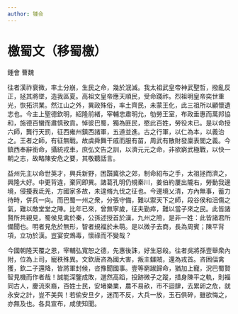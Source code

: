 ```yaml
---
author: 锺会
---
```


<div class="heti heti--vertical">

# 檄蜀文（移蜀檄）

鍾會 曹魏

往者漢祚衰微，率土分崩，生民之命，幾於泯滅。我太祖武皇帝神武聖哲，撥亂反正，拯其將墜，造我區夏。高祖文皇帝應天順民，受命踐祚。烈祖明皇帝奕世重光，恢拓洪業。然江山之外，異政殊俗，率土齊民，未蒙王化，此三祖所以顧懷遺志也。今主上聖德欽明，紹隆前緒，宰輔忠肅明允，劬勞王室，布政垂惠而萬邦協和，施德百蠻而肅慎致貢。悼彼巴蜀，獨為匪民，愍此百姓，勞役未已。是以命授六師，龔行天罰，征西雍州鎮西諸軍，五道並進。古之行軍，以仁為本，以義治之。王者之師，有征無戰。故虞舜舞干戚而服有苗，周武有散財發廩表閭之義。今鎮西奉辭銜命，攝統戎車，庶弘文告之訓，以濟元元之命，非欲窮武極戰，以快一朝之志，故略陳安危之要，其敬聽話言。

益州先主以命世英才，興兵新野，困躓冀徐之郊，制命紹布之手，太祖拯而濟之，興隆大好。中更背違，棄同即異。諸葛孔明仍規秦川，姜伯約屢出隴右，勞動我邊境，侵擾我氐羌，方國家多故，未遑脩九伐之征也。今邊境乂清，方內無事，蓄力待時，併兵一向。而巴蜀一州之衆，分張守備，難以禦天下之師，段谷侯和沮傷之氣，難以敵堂堂之陣。比年已來，曾無寧歲，征夫勤瘁，難以當子來之民。此皆諸賢所共親見，蜀侯見禽於秦，公孫述授首於漢，九州之險，是非一姓：此皆諸君所備聞也。明者見危於無形，智者規福於未萌。是以微子去商，長為周賓；陳平背項，立功於漢。豈宴安鴆毒，懷祿而不變哉？

今國朝隆天覆之恩，宰輔弘寬恕之德，先惠後誅，好生惡殺。往者吳將孫壹舉衆內附，位為上司，寵秩殊異。文欽唐咨為國大害，叛主讎賊，還為戎首。咨困偪禽獲，欽二子還降，皆將軍封候，咨豫聞國事。壹等窮踧歸命，猶加上寵，況巴蜀賢智見機而作者哉！誠能深鑒成敗，邈然高蹈，投跡微子之蹤，措身陳平之軌，則福同古人，慶流來裔，百姓士民，安堵樂業，農不易畝，市不迴肆，去累卵之危，就永安之計，豈不美與！若偷安旦夕，迷而不反，大兵一放，玉石俱碎，雖欲悔之，亦無及也。各具宣布，咸使知聞。

</div>
